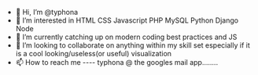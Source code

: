 - 👋 Hi, I’m @typhona
- 👀 I’m interested in HTML CSS Javascript PHP MySQL Python Django Node
- 🌱 I’m currently catching up on modern coding best practices and JS
- 💞️ I’m looking to collaborate on anything within my skill set especially if it is a cool looking/useless(or useful) visualization
- 📫 How to reach me ---- typhona @ the googles mail app........

<!---
typhona/typhona is a ✨ special ✨ repository because its `README.md` (this file) appears on your GitHub profile.
You can click the Preview link to take a look at your changes.
--->
